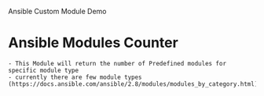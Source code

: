 Ansible Custom Module Demo

# Ansible Modules Counter
    - This Module will return the number of Predefined modules for specific module type
    - currently there are few module types (https://docs.ansible.com/ansible/2.8/modules/modules_by_category.html)

